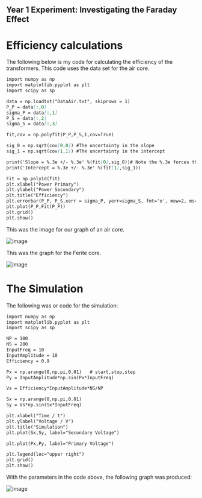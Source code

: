 ## Year 1 Experiment: Investigating the Faraday Effect

# Efficiency calculations

The following below is my code for calculating the efficiency of the transformers. 
This code uses the data set for the air core. 

```markdown
import numpy as np
import matplotlib.pyplot as plt
import scipy as sp

data = np.loadtxt("DataAir.txt", skiprows = 1)
P_P = data[:,0]
sigma_P = data[:,1]
P_S = data[:,2]
sigma_S = data[:,3]

fit,cov = np.polyfit(P_P,P_S,1,cov=True)

sig_0 = np.sqrt(cov[0,0]) #The uncertainty in the slope
sig_1 = np.sqrt(cov[1,1]) #The uncertainty in the intercept

print('Slope = %.3e +/- %.3e' %(fit[0],sig_0))# Note the %.3e forces the values to be printed in scientific notation with 3 decimal places.
print('Intercept = %.3e +/- %.3e' %(fit[1],sig_1))

Fit = np.poly1d(fit)
plt.xlabel("Power Primary")
plt.ylabel("Power Secondary")
plt.title("Efficiency")
plt.errorbar(P_P, P_S,xerr = sigma_P, yerr=sigma_S, fmt='o', mew=2, ms=3, capsize=4)
plt.plot(P_P,Fit(P_P))
plt.grid()
plt.show()
```
This was the image for our graph of an air core. 

![image](https://user-images.githubusercontent.com/99592215/153750492-8e75af6a-becd-4460-b6d4-9bbd57631b4e.png)

This was the graph for the Ferite core. 

![image](https://user-images.githubusercontent.com/99592215/153750526-6db9c7a9-0bdd-4995-9bcd-fa417f957057.png)


# The Simulation

The following was or code for the simulation:

```markdown
import numpy as np
import matplotlib.pyplot as plt
import scipy as sp

NP = 100
NS = 200
InputFreq = 10
InputAmplitude = 10
Efficiency = 0.9

Px = np.arange(0,np.pi,0.01)   # start,stop,step
Py = InputAmplitude*np.sin(Px*InputFreq)

Vs = Efficiency*InputAmplitude*NS/NP

Sx = np.arange(0,np.pi,0.01) 
Sy = Vs*np.sin(Sx*InputFreq)

plt.xlabel("Time / t")
plt.ylabel("Voltage / V")
plt.title("Simulation")
plt.plot(Sx,Sy, label="Secondary Voltage")

plt.plot(Px,Py, label="Primary Voltage")

plt.legend(loc="upper right")
plt.grid()
plt.show()
```

With the parameters in the code above, the following graph was produced:


![image](https://user-images.githubusercontent.com/99592215/153750606-6d9aab6a-b18d-4166-aefe-f7fe24850d9a.png)


